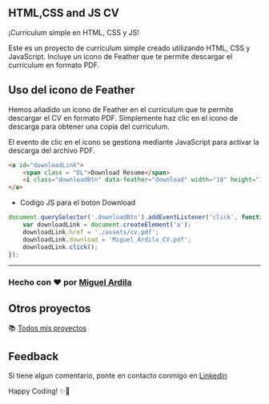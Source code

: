 ## HTML,CSS and JS CV
 
¡Currículum simple en HTML, CSS y JS!

Este es un proyecto de currículum simple creado utilizando HTML, CSS y JavaScript. Incluye un icono de Feather que te permite descargar el currículum en formato PDF.

## Uso del icono de Feather

Hemos añadido un icono de Feather en el currículum que te permite descargar el CV en formato PDF. Simplemente haz clic en el icono de descarga para obtener una copia del currículum.

El evento de clic en el icono se gestiona mediante JavaScript para activar la descarga del archivo PDF.

```html
<a id="downloadLink">
    <span class = "DL">Download Resume</span>
    <i class="downloadBtn" data-feather="download" width="18" height="14"></i>
</a>
```
- Codigo JS para el boton Download
```js
document.querySelector('.downloadBtn').addEventListener('click', function() {
    var downloadLink = document.createElement('a');
    downloadLink.href = './assets/cv.pdf';
    downloadLink.download = 'Miguel_Ardila_CV.pdf';
    downloadLink.click();
});
```
---
### Hecho con ❤️ por [Miguel Ardila][projects]

## Otros proyectos

📚 [Todos mis proyectos][Repository]


## Feedback
Si tiene algun comentario, ponte en contacto conmigo en [Linkedin][wc-lk-group]



Happy Coding! ✨🚀

[projects]: https://github.com/miguel-ardila
[wc-lk-group]: https://www.linkedin.com/in/miguel-ardila-bbb725210/
[Repository]: https://github.com/miguel-ardila?tab=repositories
